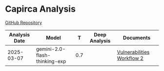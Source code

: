 # Capirca Analysis

[GitHub Repository](https://github.com/google/capirca)

| Analysis Date | Model | T | Deep Analysis | Documents |
|---------------|-------|---|:-------------:|-----------|
| 2025-03-07 | gemini-2.0-flash-thinking-exp | 0.7 |  | [Vulnerabilities Workflow 2](2025-03-07-gemini-2.0-flash-thinking-exp/vulnerabilities-workflow-2.md) |